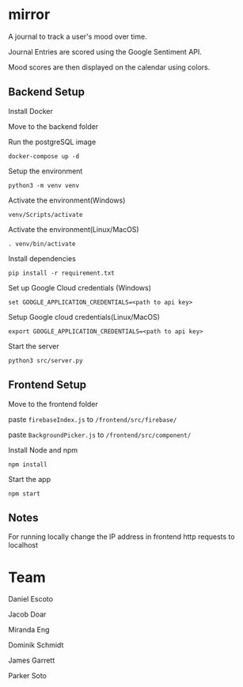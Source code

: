 # mirror

A journal to track a user's mood over time.

Journal Entries are scored using the Google Sentiment API.

Mood scores are then displayed on the calendar using colors.

## Backend Setup

Install Docker

Move to the backend folder

Run the postgreSQL image

```
docker-compose up -d
```

Setup the environment

```
python3 -m venv venv
```

Activate the environment(Windows)

```
venv/Scripts/activate
```

Activate the environment(Linux/MacOS)

```
. venv/bin/activate
```

Install dependencies

```
pip install -r requirement.txt
```

Set up Google Cloud credentials (Windows)

```
set GOOGLE_APPLICATION_CREDENTIALS=<path to api key>
```

Setup Google cloud credentials(Linux/MacOS)

```
export GOOGLE_APPLICATION_CREDENTIALS=<path to api key>
```

Start the server

```
python3 src/server.py
```

## Frontend Setup

Move to the frontend folder

paste `firebaseIndex.js` to `/frontend/src/firebase/`

paste `BackgroundPicker.js` to `/frontend/src/component/`

Install Node and npm

```
npm install
```

Start the app

```
npm start
```

## Notes

For running locally change the IP address in frontend http requests to localhost

# Team

Daniel Escoto

Jacob Doar

Miranda Eng

Dominik Schmidt

James Garrett

Parker Soto
